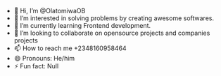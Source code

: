 - 👋 Hi, I’m @OlatomiwaOB
- 👀 I’m interested in solving problems by creating awesome softwares.
- 🌱 I’m currently learning Frontend development. 
- 💞️ I’m looking to collaborate on opensource projects and companies projects
- 📫 How to reach me +2348160958464
- 😄 Pronouns: He/him
- ⚡ Fun fact: Null

<!---
OlatomiwaOB/OlatomiwaOB is a ✨ special ✨ repository because its `README.md` (this file) appears on your GitHub profile.
You can click the Preview link to take a look at your changes.
--->

